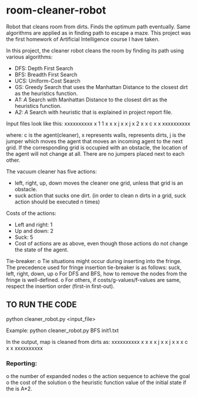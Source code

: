 # room-cleaner-robot
Robot that cleans room from dirts. Finds the optimum path eventually.  Same algorithms are applied as in finding path to escape a maze. This project was the first homework of Artificial Intelligence course I have taken.

In this project, the cleaner robot cleans the room by finding its path using various algorithms:
- DFS: Depth First Search
- BFS: Breadth First Search
- UCS: Uniform-Cost Search
- GS: Greedy Search that uses the Manhattan Distance to the closest dirt as the heuristics function.
- A*1: A* Search with Manhattan Distance to the closest dirt as the heuristics function.
- A*2: A* Search with heuristic that is explained  in project report file.

Input files look like this:
xxxxxxxxxx
x  1   1 x
x   x  j x
x j x  2 x
x c x    x
xxxxxxxxxx

where:
c is the agent(cleaner),
x represents walls,
<digits> represents dirts,
j is the jumper  which moves the agent that moves an incoming agent to the next grid.
  If the corresponding grid is occupied with an obstacle, the location of the agent will not change at all.
  There are no jumpers placed next to each other.
  
The vacuum cleaner has five actions:
  - left, right, up, down moves the cleaner one grid, unless that grid is an obstacle.
  - suck action that sucks one dirt. (in order to clean n dirts in a grid, suck action should be executed n times)
  
Costs of the actions:
- Left and right: 1
- Up and down: 2
- Suck: 5
- Cost of actions are as above, even though those actions do not change the state of the agent.


Tie-breaker:
o Tie situations might occur during inserting into the fringe. The precedence used for fringe insertion tie-breaker is
as follows: suck, left, right, down, up
o For DFS and BFS, how to remove the nodes from the fringe is well-defined.
o For others, if costs/g-values/f-values are same, respect the insertion order (first-in first-out).



## TO RUN THE CODE
python cleaner_robot.py <search-type> <input_file>

Example:
python cleaner_robot.py BFS init1.txt

In the output, map is cleaned from dirts as:
xxxxxxxxxx
x        x
x   x  j x
x j x    x
x c x    x
xxxxxxxxxx
### Reporting:
o the number of expanded nodes
o the action sequence to achieve the goal
o the cost of the solution
o the heuristic function value of the initial state if the <search-type> is A*2.
